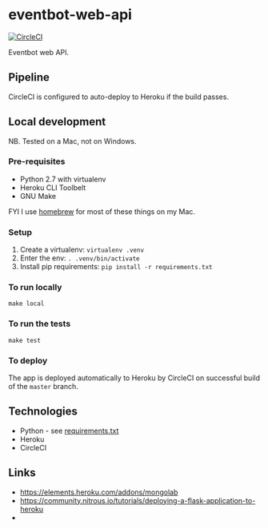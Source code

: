 eventbot-web-api
================

[![CircleCI](https://circleci.com/gh/duffj/eventbot-web-api.svg?style=svg)](https://circleci.com/gh/duffj/eventbot-web-api)

Eventbot web API.


Pipeline
--------

CircleCI is configured to auto-deploy to Heroku if the build passes.


Local development
-----------------

NB. Tested on a Mac, not on Windows.

### Pre-requisites

* Python 2.7 with virtualenv
* Heroku CLI Toolbelt
* GNU Make

FYI I use [homebrew][1] for most of these things on my Mac. 

### Setup

1. Create a virtualenv: `virtualenv .venv`
1. Enter the env: `. .venv/bin/activate`
1. Install pip requirements: `pip install -r requirements.txt`

### To run locally

    make local

### To run the tests

    make test

### To deploy

The app is deployed automatically to Heroku by CircleCI on
successful build of the `master` branch.

Technologies
------------

* Python - see [requirements.txt](requirements.txt)
* Heroku
* CircleCI

Links
-----

* https://elements.heroku.com/addons/mongolab
* https://community.nitrous.io/tutorials/deploying-a-flask-application-to-heroku
* [1]: https://brew.sh/ "homebrew"
